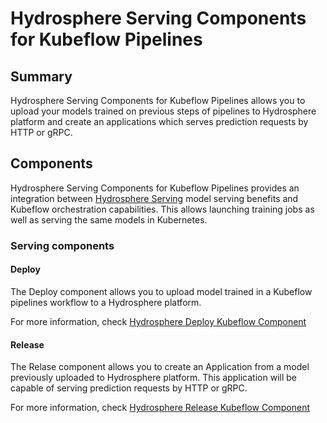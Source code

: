# Hydrosphere Serving Components for Kubeflow Pipelines

## Summary

Hydrosphere Serving Components for Kubeflow Pipelines allows you to
upload your models trained on previous steps of pipelines to Hydrosphere
platform and create an applications which serves prediction requests by
HTTP or gRPC.


## Components

Hydrosphere Serving Components for Kubeflow Pipelines provides an
integration between [Hydrosphere Serving]() model serving benefits and
Kubeflow orchestration capabilities. This allows launching training jobs
as well as serving the same models in Kubernetes.

### Serving components

#### Deploy

The Deploy component allows you to upload model trained in a Kubeflow
pipelines workflow to a Hydrosphere platform.

For more information, check
[Hydrosphere Deploy Kubeflow Component](https://github.com/kubeflow/pipelines/tree/master/components/hydrosphere/serving/deploy_op)


#### Release

The Relase component allows you to create an Application from a model
previously uploaded to Hydrosphere platform. This application will be
capable of serving prediction requests by HTTP or gRPC.

For more information, check
[Hydrosphere Release Kubeflow Component](https://github.com/kubeflow/pipelines/tree/master/components/hydrosphere/serving/release_op)

